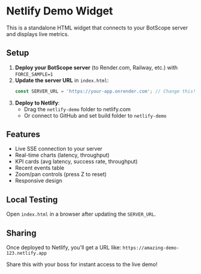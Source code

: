 # Netlify Demo Widget

This is a standalone HTML widget that connects to your BotScope server and displays live metrics.

## Setup

1. **Deploy your BotScope server** (to Render.com, Railway, etc.) with `FORCE_SAMPLE=1`
2. **Update the server URL** in `index.html`:
   ```javascript
   const SERVER_URL = 'https://your-app.onrender.com'; // Change this!
   ```
3. **Deploy to Netlify**:
   - Drag the `netlify-demo` folder to netlify.com
   - Or connect to GitHub and set build folder to `netlify-demo`

## Features

- Live SSE connection to your server
- Real-time charts (latency, throughput)
- KPI cards (avg latency, success rate, throughput)
- Recent events table
- Zoom/pan controls (press Z to reset)
- Responsive design

## Local Testing

Open `index.html` in a browser after updating the `SERVER_URL`.

## Sharing

Once deployed to Netlify, you'll get a URL like:
`https://amazing-demo-123.netlify.app`

Share this with your boss for instant access to the live demo!
